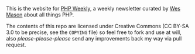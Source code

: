 This is the website for [PHP Weekly](http://phpweekly.info/), a weekly newsletter curated by [Wes Mason](https://github.com/1stvamp) about all things PHP.

The contents of this repo are licensed under Creative Commons (CC BY-SA 3.0 to be precise, see the `COPYING` file) so feel free to fork and use at will, also *please-please-please* send any improvements back my way via pull request.

